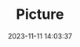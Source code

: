 ---
weight: 1
images:
- /images/edited/53.jpeg
title: Picture
date: 2023-11-11 14:03:37
tags:
- luminar
- work
---